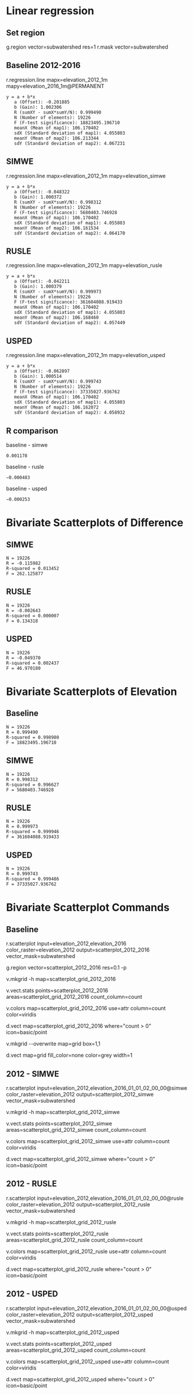 # Linear regression

## Set region
g.region vector=subwatershed res=1
r.mask vector=subwatershed

## Baseline 2012-2016
r.regression.line mapx=elevation_2012_1m mapy=elevation_2016_1m@PERMANENT
```
y = a + b*x
   a (Offset): -0.201885
   b (Gain): 1.002306
   R (sumXY - sumX*sumY/N): 0.999490
   N (Number of elements): 19226
   F (F-test significance): 18823495.196710
   meanX (Mean of map1): 106.170402
   sdX (Standard deviation of map1): 4.055803
   meanY (Mean of map2): 106.213344
   sdY (Standard deviation of map2): 4.067231
```

## SIMWE
r.regression.line mapx=elevation_2012_1m mapy=elevation_simwe
```       
y = a + b*x
   a (Offset): -0.048322
   b (Gain): 1.000372
   R (sumXY - sumX*sumY/N): 0.998312
   N (Number of elements): 19226
   F (F-test significance): 5680403.746928
   meanX (Mean of map1): 106.170402
   sdX (Standard deviation of map1): 4.055803
   meanY (Mean of map2): 106.161534
   sdY (Standard deviation of map2): 4.064170
```

## RUSLE
r.regression.line mapx=elevation_2012_1m mapy=elevation_rusle
```
y = a + b*x
   a (Offset): -0.042211
   b (Gain): 1.000379
   R (sumXY - sumX*sumY/N): 0.999973
   N (Number of elements): 19226
   F (F-test significance): 361604088.919433
   meanX (Mean of map1): 106.170402
   sdX (Standard deviation of map1): 4.055803
   meanY (Mean of map2): 106.168460
   sdY (Standard deviation of map2): 4.057449
```

## USPED
r.regression.line mapx=elevation_2012_1m mapy=elevation_usped
```
y = a + b*x
   a (Offset): -0.062897
   b (Gain): 1.000514
   R (sumXY - sumX*sumY/N): 0.999743
   N (Number of elements): 19226
   F (F-test significance): 37335027.936762
   meanX (Mean of map1): 106.170402
   sdX (Standard deviation of map1): 4.055803
   meanY (Mean of map2): 106.162072
   sdY (Standard deviation of map2): 4.058932
```

## R comparison
baseline - simwe
```
0.001178
```

baseline - rusle
```
−0.000483
```

baseline - usped
```
−0.000253
```

# Bivariate Scatterplots of Difference

## SIMWE
```
N = 19226
R = -0.115982
R-squared = 0.013452
F = 262.125877

```

## RUSLE
```
N = 19226
R = -0.002643
R-squared = 0.000007
F = 0.134318
```

## USPED
```
N = 19226
R = -0.049370
R-squared = 0.002437
F = 46.970180
```

# Bivariate Scatterplots of Elevation

## Baseline
```
N = 19226
R = 0.999490
R-squared = 0.998980
F = 18823495.196710
```

## SIMWE
```
N = 19226
R = 0.998312
R-squared = 0.996627
F = 5680403.746928
```

## RUSLE
```
N = 19226
R = 0.999973
R-squared = 0.999946
F = 361604088.919433
```

## USPED
```
N = 19226
R = 0.999743
R-squared = 0.999486
F = 37335027.936762
```

# Bivariate Scatterplot Commands

## Baseline
r.scatterplot input=elevation_2012,elevation_2016 color_raster=elevation_2012 output=scatterplot_2012_2016 vector_mask=subwatershed

g.region vector=scatterplot_2012_2016 res=0.1 -p

v.mkgrid -h map=scatterplot_grid_2012_2016

v.vect.stats points=scatterplot_2012_2016 areas=scatterplot_grid_2012_2016 count_column=count

v.colors map=scatterplot_grid_2012_2016 use=attr column=count color=viridis

d.vect map=scatterplot_grid_2012_2016 where="count > 0" icon=basic/point

v.mkgrid --overwrite map=grid box=1,1

d.vect map=grid fill_color=none color=grey width=1


## 2012 - SIMWE
r.scatterplot input=elevation_2012,elevation_2016_01_01_02_00_00@simwe color_raster=elevation_2012 output=scatterplot_2012_simwe vector_mask=subwatershed

v.mkgrid -h map=scatterplot_grid_2012_simwe

v.vect.stats points=scatterplot_2012_simwe areas=scatterplot_grid_2012_simwe count_column=count

v.colors map=scatterplot_grid_2012_simwe use=attr column=count color=viridis

d.vect map=scatterplot_grid_2012_simwe where="count > 0" icon=basic/point


## 2012 - RUSLE
r.scatterplot input=elevation_2012,elevation_2016_01_01_02_00_00@rusle color_raster=elevation_2012 output=scatterplot_2012_rusle vector_mask=subwatershed

v.mkgrid -h map=scatterplot_grid_2012_rusle

v.vect.stats points=scatterplot_2012_rusle areas=scatterplot_grid_2012_rusle count_column=count

v.colors map=scatterplot_grid_2012_rusle use=attr column=count color=viridis

d.vect map=scatterplot_grid_2012_rusle where="count > 0" icon=basic/point


## 2012 - USPED
r.scatterplot input=elevation_2012,elevation_2016_01_01_02_00_00@usped color_raster=elevation_2012 output=scatterplot_2012_usped vector_mask=subwatershed

v.mkgrid -h map=scatterplot_grid_2012_usped

v.vect.stats points=scatterplot_2012_usped areas=scatterplot_grid_2012_usped count_column=count

v.colors map=scatterplot_grid_2012_usped use=attr column=count color=viridis

d.vect map=scatterplot_grid_2012_usped where="count > 0" icon=basic/point
